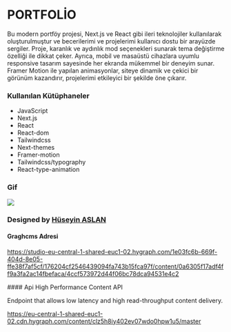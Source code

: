 # PORTFOLİO

Bu modern portföy projesi, Next.js ve React gibi ileri teknolojiler kullanılarak oluşturulmuştur ve becerilerimi ve projelerimi kullanıcı dostu bir arayüzde sergiler. Proje, karanlık ve aydınlık mod seçenekleri sunarak tema değiştirme özelliği ile dikkat çeker. Ayrıca, mobil ve masaüstü cihazlara uyumlu responsive tasarım sayesinde her ekranda mükemmel bir deneyim sunar. Framer Motion ile yapılan animasyonlar, siteye dinamik ve çekici bir görünüm kazandırır, projelerimi etkileyici bir şekilde öne çıkarır.

### Kullanılan Kütüphaneler

- JavaScript
- Next.js
- React
- React-dom
- Tailwindcss
- Next-themes
- Framer-motion
- Tailwindcss/typography
- React-type-animation

### Gif

<img src="./public/Aug-26-2024 09-40-46.gif"/>

###  Designed by <a href="https://www.linkedin.com/in/h%C3%BCseyin-aslan-128519203/" target="_blank">Hüseyin ASLAN</a> 



#### Graghcms Adresi
https://studio-eu-central-1-shared-euc1-02.hygraph.com/1e03fc6b-669f-404d-8e05-ffe38f7af5cf/176204cf2546439094fa743b15fca97f/content/0a6305f17adf4ff9a3fa2ac14fbefaca/4ccf573972d44f06bc78dca94531e4c2



#### Api
High Performance Content API

Endpoint that allows low latency and high read-throughput content delivery.

https://eu-central-1-shared-euc1-02.cdn.hygraph.com/content/clz5h8iy402ev07wdo0hpw1u5/master




